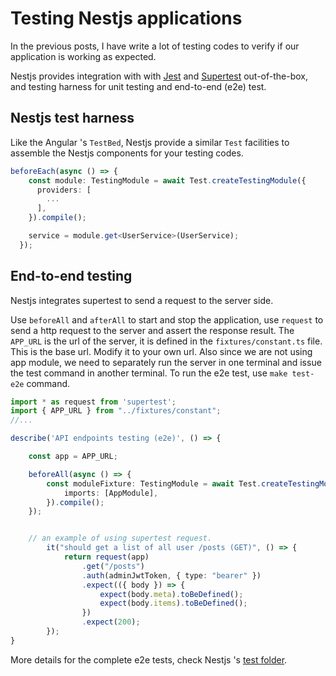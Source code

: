 # Testing Nestjs applications

In the previous posts,  I have write a lot of testing codes to verify if  our application is working as expected.

Nestjs provides integration with with [Jest](https://github.com/facebook/jest) and [Supertest](https://github.com/visionmedia/supertest) out-of-the-box, and testing harness for unit testing and  end-to-end (e2e) test.

##  Nestjs test harness

Like the Angular 's `TestBed`, Nestjs provide a similar `Test` facilities to assemble the Nestjs components for your testing codes.

```typescript
beforeEach(async () => {
    const module: TestingModule = await Test.createTestingModule({
      providers: [
        ...
      ],
    }).compile();

    service = module.get<UserService>(UserService);
  });

```


## End-to-end testing

Nestjs integrates supertest to send a request to the server side.

Use `beforeAll` and `afterAll` to start and stop the application,  use `request` to send a http request to the server and assert the response result.
The `APP_URL` is the url of the server, it is defined in the `fixtures/constant.ts` file. This is the base url. Modify it to your own url.
Also since we are not using app module, we need to  separately run the server in one terminal and issue the test command in another terminal.
To run the e2e test, use `make test-e2e` command.


```typescript
import * as request from 'supertest';
import { APP_URL } from "../fixtures/constant";
//...

describe('API endpoints testing (e2e)', () => {

  	const app = APP_URL;

    beforeAll(async () => {
        const moduleFixture: TestingModule = await Test.createTestingModule({
            imports: [AppModule],
        }).compile();
    });


    // an example of using supertest request.
		it("should get a list of all user /posts (GET)", () => {
			return request(app)
				.get("/posts")
				.auth(adminJwtToken, { type: "bearer" })
				.expect(({ body }) => {
					expect(body.meta).toBeDefined();
					expect(body.items).toBeDefined();
				})
				.expect(200);
		});
}
```

More details for the complete e2e tests, check Nestjs 's [test folder](https://github.com/hantsy/nestjs-sample/tree/master/test).
